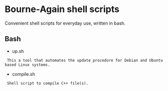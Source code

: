 Bourne-Again shell scripts
=
Convenient shell scripts for everyday use, written in bash.

## Bash
* up.sh

``` This a tool that automates the update procedure for Debian and Ubuntu based Linux systems.```

* compile.sh

``` Shell script to compile C++ file(s).```
